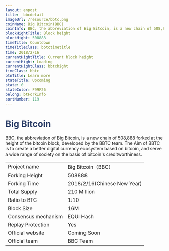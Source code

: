 ```yaml
---
layout: enpost
title:  bbcdetail
imageUrl: /resource/bbtc.png
coinName: Big Bitcoin(BBC)
coinInfo: BBC, the abbreviation of Big Bitcoin, is a new chain of 508,888 forked at the height of the bitcoin block, developed by the BBTC team.
blockHightTitle: Block height
blockHight: 508888
timeTitle: Countdown
timeTitleClass: bbtctimetitle
time: 2018/2/16
currentHightTitle: Current block height
currentHight: Loading
currentHightClass: bbtchight
timeClass: bbtc
btnTitle: Learn more
stateTitle: Upcoming
state: 0
stateColor: F99F26
belong: btForkInfo
sortNumber: 119
---
```

<h1 style="color: #2F416A">Big Bitcoin</h1>
<p>BBC, the abbreviation of Big Bitcoin, is a new chain of 508,888 forked at the height of the bitcoin block, developed by the BBTC team.  The Aim of BBTC is to create a better digital currency ecosystem based on bitcoin, and serve a wide range of society on the basis of bitcoin's creditworthiness.
</p>
<table class="center">
  <tbody>
    <tr>
        <td class="tablehalf">Project name</td>
        <td class="tablehalf">Big Bitcoin（BBC）</td>
    </tr>
    <tr>
        <td>Forking Height</td>
        <td>508888</td>
    </tr>
    <tr>
        <td>Forking Time</td>
        <td>2018/2/16(Chinese New Year)</td>
    </tr>
    <tr>
        <td>Total Supply</td>
        <td>210 Million</td>
    </tr>
    <tr>
        <td>Ratio to BTC</td>
        <td>1:10</td>
    </tr>
    <tr>
        <td>Block Size</td>
        <td>16M</td>
    </tr>
    <tr>
        <td>Consensus mechanism</td>
        <td>EQUI Hash</td>
    </tr>
    <tr>
        <td>Replay Protection</td>
        <td>Yes</td>
    </tr>
    <tr>
        <td>Official website</td>
        <td>Coming Soon</td>
    </tr>
    <tr>
        <td>Official team</td>
        <td>BBC Team</td>
    </tr>
  </tbody>
</table>